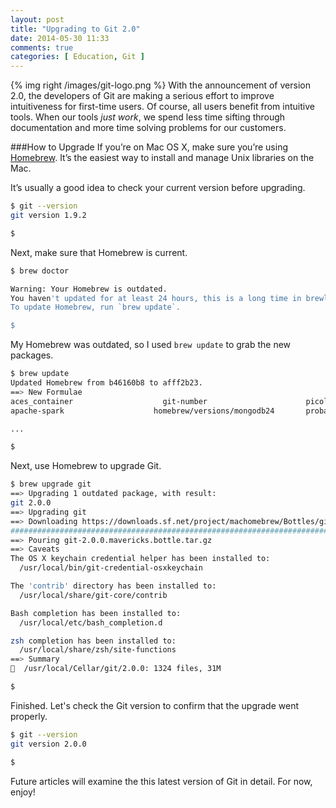 ```yaml
---
layout: post
title: "Upgrading to Git 2.0"
date: 2014-05-30 11:33
comments: true
categories: [ Education, Git ]
---
```

{% img right /images/git-logo.png %}
With the announcement of version 2.0, the developers of Git are making a serious effort to improve intuitiveness for first-time users. Of course, all users benefit from intuitive tools. When our tools _just work_, we spend less time sifting through documentation and more time solving problems for our customers.
<!--more-->
###How to Upgrade
If you’re on Mac OS X, make sure you’re using [Homebrew](/blog/2014/02/12/homebrew-fundamentals/). It’s the easiest way to install and manage Unix libraries on the Mac.

It’s usually a good idea to check your current version before upgrading.

```bash
$ git --version
git version 1.9.2

$ 

```
Next, make sure that Homebrew is current.

```bash
$ brew doctor

Warning: Your Homebrew is outdated.
You haven't updated for at least 24 hours, this is a long time in brewland!
To update Homebrew, run `brew update`.

$ 

```

My Homebrew was outdated, so I used `brew update` to grab the new packages.

```bash
$ brew update
Updated Homebrew from b46160b8 to afff2b23.
==> New Formulae
aces_container                    git-number                      picolisp
apache-spark                    homebrew/versions/mongodb24       probatron4j

...

$ 

```

Next, use Homebrew to upgrade Git.

```bash
$ brew upgrade git
==> Upgrading 1 outdated package, with result:
git 2.0.0
==> Upgrading git
==> Downloading https://downloads.sf.net/project/machomebrew/Bottles/git-2.0.0.mavericks.bottle.tar.gz
######################################################################## 100.0%
==> Pouring git-2.0.0.mavericks.bottle.tar.gz
==> Caveats
The OS X keychain credential helper has been installed to:
  /usr/local/bin/git-credential-osxkeychain

The 'contrib' directory has been installed to:
  /usr/local/share/git-core/contrib

Bash completion has been installed to:
  /usr/local/etc/bash_completion.d

zsh completion has been installed to:
  /usr/local/share/zsh/site-functions
==> Summary
🍺  /usr/local/Cellar/git/2.0.0: 1324 files, 31M

$ 
```

Finished. Let's check the Git version to confirm that the upgrade went properly.

```bash
$ git --version
git version 2.0.0

$ 

```

Future articles will examine the this latest version of Git in detail. For now, enjoy!
